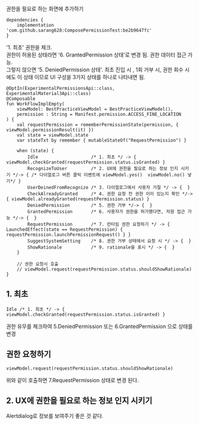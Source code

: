 권한을 필요로 하는 화면에 추가하기

```
dependencies {
    implementation 'com.github.sarang628:ComposePermissionTest:be2b9647fc'
}
```

'1. 최초' 권한을 체크.<br>
권한이 허용된 상태라면 '6. GrantedPermission 상태'로 변경 됨. 권한 데이터 접근 가능.<br>
그렇지 않으면 '5. DeniedPermission 상태'. 최초 진입 시 , 1회 거부 시, 권한 회수 시에도 이 상태 이므로 UI 구성을 3가지 상태를 하나로 나타내면 됨.

```
@OptIn(ExperimentalPermissionsApi::class, ExperimentalMaterial3Api::class)
@Composable
fun WorkFlowImplEmpty(
    viewModel: BestPracticeViewModel = BestPracticeViewModel(),
    permission : String = Manifest.permission.ACCESS_FINE_LOCATION
) {
    val requestPermission = rememberPermissionState(permission, { viewModel.permissionResult(it) })
    val state = viewModel.state
    var stateTxt by remember { mutableStateOf("RequestPermission") }

    when (state) {
        Idle                    /* 1. 최초 */ -> { viewModel.checkGranted(requestPermission.status.isGranted) }
        RecognizeToUser         /* 2. UX에 권한을 필요로 하는 정보 인지 시키기 */-> { /* 다이얼로그 버튼 클릭 이벤트에 viewModel.yes()  viewModel.no() 넣기*/ }
        UserDeinedFromRecognize /* 3. 다이얼로그에서 사용자 거절 */ -> {  }
        CheckAlreadyGranted     /* 4. 권한 요청 전 권한 이미 있는지 확인 */-> { viewModel.alreadyGranted(requestPermission.status) }
        DeniedPermission        /* 5. 권한 거부 */-> {  }
        GrantedPermission       /* 6. 사용자가 권한을 허가했다면, 자원 접근 가능 */-> {  }
        RequestPermission       /* 7. 런타임 권한 요청하기 */ -> { LaunchedEffect(state == RequestPermission) { requestPermission.launchPermissionRequest() } }
        SuggestSystemSetting    /* 8. 권한 거부 상태에서 요청 시 */ -> {  }
        ShowRationale           /* 9. rationale을 표시 */ -> {  }
    }

    // 권한 요청시 호출
    // viewModel.request(requestPermission.status.shouldShowRationale)
}
```

## 1. 최초
```
Idle /* 1. 최초 */ -> { viewModel.checkGranted(requestPermission.status.isGranted) }
```
권한 유무를 체크하여 5.DeniedPermission 또는 6.GrantedPermission 으로 상태를 변경

## 권한 요청하기
```
viewModel.request(requestPermission.status.shouldShowRationale)
```
위와 같이 호출하면 7.RequestPermission 상태로 변경 된다.

## 2. UX에 권한을 필요로 하는 정보 인지 시키기

Alertdialog로 정보를 보여주기 좋은 것 같다.

